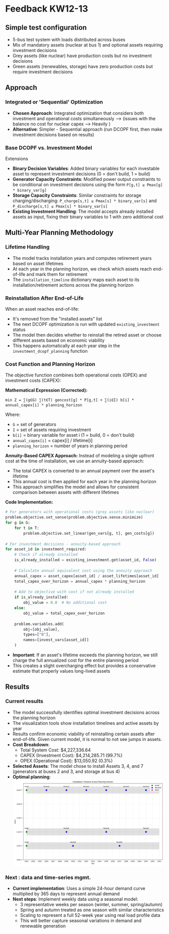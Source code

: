 # Feedback KW12-13

## Simple test configuration
- 5-bus test system with loads distributed across buses
- Mix of mandatory assets (nuclear at bus 1) and optional assets requiring investment decisions
- Grey assets (like nuclear) have production costs but no investment decisions
- Green assets (renewables, storage) have zero production costs but require investment decisions

## Approach
### Integrated or 'Sequential' Optimization
- **Chosen Approach**: Integrated optimization that considers both investment and operational costs simultaneously --> (issues with the balance no cost for nuclear capex --> Heavily )
- **Alternative**: Simpler - Sequential approach (run DCOPF first, then make investment decisions based on results)

### Base DCOPF vs. Investment Model
Extensions
- **Binary Decision Variables**: Added binary variables for each investable asset to represent investment decisions (0 = don't build, 1 = build)
- **Generator Capacity Constraints**: Modified power output constraints to be conditional on investment decisions using the form `P[g,t] ≤ Pmax[g] * binary_var[g]`
- **Storage Capacity Constraints**: Similar constraints for storage charging/discharging: `P_charge[s,t] ≤ Pmax[s] * binary_var[s]` and `P_discharge[s,t] ≤ Pmax[s] * binary_var[s]`
- **Existing Investment Handling**: The model accepts already installed assets as input, fixing their binary variables to 1 with zero additional cost

## Multi-Year Planning Methodology

### Lifetime Handling
- The model tracks installation years and computes retirement years based on asset lifetimes
- At each year in the planning horizon, we check which assets reach end-of-life and mark them for retirement
- The `installation_timeline` dictionary maps each asset to its installation/retirement actions across the planning horizon

### Reinstallation After End-of-Life
When an asset reaches end-of-life:

- It's removed from the "installed assets" list 
- The next DCOPF optimization is run with updated `existing_investment` status
- The model then decides whether to reinstall the retired asset or choose different assets based on economic viability
- This happens automatically at each year step in the `investment_dcopf_planning` function

### Cost Function and Planning Horizon

The objective function combines both operational costs (OPEX) and investment costs (CAPEX):

**Mathematical Expression (Corrected):**
```
min Z = ∑(g∈G) ∑(t∈T) gencost[g] * P[g,t] + ∑(i∈I) b[i] * annual_capex[i] * planning_horizon
```

Where:
- `G` = set of generators
- `I` = set of assets requiring investment
- `b[i]` = binary variable for asset i (1 = build, 0 = don't build)
- `annual_capex[i]` = capex[i] / lifetime[i]
- `planning_horizon` = number of years in planning period

**Annuity-Based CAPEX Approach:**
Instead of modeling a single upfront cost at the time of installation, we use an annuity-based approach:
- The total CAPEX is converted to an annual payment over the asset's lifetime
- This annual cost is then applied for each year in the planning horizon
- This approach simplifies the model and allows for consistent comparison between assets with different lifetimes

**Code Implementation:**
```python
# For generators with operational costs (grey assets like nuclear)
problem.objective.set_sense(problem.objective.sense.minimize)
for g in G:
    for t in T:
        problem.objective.set_linear(gen_vars[g, t], gen_costs[g])

# For investment decisions - annuity-based approach
for asset_id in investment_required:
    # Check if already installed
    is_already_installed = existing_investment.get(asset_id, False)
    
    # Calculate annual equivalent cost using the annuity approach
    annual_capex = asset_capex[asset_id] / asset_lifetimes[asset_id]
    total_capex_over_horizon = annual_capex * planning_horizon
    
    # Add to objective with cost if not already installed
    if is_already_installed:
        obj_value = 0.0  # No additional cost
    else:
        obj_value = total_capex_over_horizon
        
    problem.variables.add(
        obj=[obj_value],
        types=["B"],
        names=[invest_vars[asset_id]]
    )
```

- **Important**: If an asset's lifetime exceeds the planning horizon, we still charge the full annualized cost for the entire planning period
- This creates a slight overcharging effect but provides a conservative estimate that properly values long-lived assets

## Results
### Current results
- The model successfully identifies optimal investment decisions across the planning horizon
- The visualization tools show installation timelines and active assets by year
- Results confirm economic viability of reinstalling certain assets after end-of-life. Given current model, it is normal to not see jumps in assets.
- **Cost Breakdown**:
  - Total System Cost: $4,227,336.64
  - CAPEX (Investment Cost): $4,214,285.71 (99.7%)
  - OPEX (Operational Cost): $13,050.92 (0.3%)
- **Selected Assets**: The model chose to install Assets 3, 4, and 7 (generators at buses 2 and 3, and storage at bus 4)
- **Optimal planning**:
![Installation Timeline](results/dcopf_planning/installation_timeline.png)


### Next : data and time-series mgmt.
- **Current implementation**: 
Uses a simple 24-hour demand curve multiplied by 365 days to represent annual demand
- **Next steps**: 
Implement weekly data using a seasonal model:
  - 3 representative weeks per season (winter, summer, spring/autumn)
  - Spring and autumn treated as one season with similar characteristics
  - Scaling to represent a full 52-week year using real load profile data
  - This will better capture seasonal variations in demand and renewable generation

